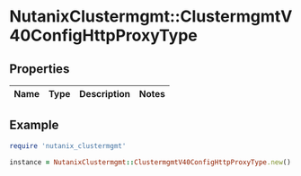 # NutanixClustermgmt::ClustermgmtV40ConfigHttpProxyType

## Properties

| Name | Type | Description | Notes |
| ---- | ---- | ----------- | ----- |

## Example

```ruby
require 'nutanix_clustermgmt'

instance = NutanixClustermgmt::ClustermgmtV40ConfigHttpProxyType.new()
```


